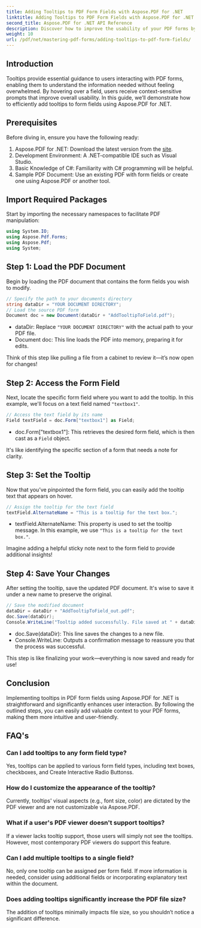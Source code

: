 ```yaml
---
title: Adding Tooltips to PDF Form Fields with Aspose.PDF for .NET
linktitle: Adding Tooltips to PDF Form Fields with Aspose.PDF for .NET
second_title: Aspose.PDF for .NET API Reference
description: Discover how to improve the usability of your PDF forms by adding informative tooltips to form fields using Aspose.PDF for .NET. This step-by-step guide walks you through the process.
weight: 10
url: /pdf/net/mastering-pdf-forms/adding-tooltips-to-pdf-form-fields/
---
```

## Introduction

Tooltips provide essential guidance to users interacting with PDF forms, enabling them to understand the information needed without feeling overwhelmed. By hovering over a field, users receive context-sensitive prompts that improve overall usability. In this guide, we’ll demonstrate how to efficiently add tooltips to form fields using Aspose.PDF for .NET.

## Prerequisites

Before diving in, ensure you have the following ready:

1. Aspose.PDF for .NET: Download the latest version from the [site](https://releases.aspose.com/pdf/net/).
2. Development Environment: A .NET-compatible IDE such as Visual Studio.
3. Basic Knowledge of C#: Familiarity with C# programming will be helpful.
4. Sample PDF Document: Use an existing PDF with form fields or create one using Aspose.PDF or another tool.

## Import Required Packages

Start by importing the necessary namespaces to facilitate PDF manipulation:

```csharp
using System.IO;
using Aspose.Pdf.Forms;
using Aspose.Pdf;
using System;
```

## Step 1: Load the PDF Document

Begin by loading the PDF document that contains the form fields you wish to modify.

```csharp
// Specify the path to your documents directory
string dataDir = "YOUR DOCUMENT DIRECTORY";
// Load the source PDF form
Document doc = new Document(dataDir + "AddTooltipToField.pdf");
```

- dataDir: Replace `"YOUR DOCUMENT DIRECTORY"` with the actual path to your PDF file.
- Document doc: This line loads the PDF into memory, preparing it for edits.

Think of this step like pulling a file from a cabinet to review it—it’s now open for changes!

## Step 2: Access the Form Field

Next, locate the specific form field where you want to add the tooltip. In this example, we'll focus on a text field named `"textbox1"`.

```csharp
// Access the text field by its name
Field textField = doc.Form["textbox1"] as Field;
```

- doc.Form["textbox1"]: This retrieves the desired form field, which is then cast as a `Field` object. 

It's like identifying the specific section of a form that needs a note for clarity.

## Step 3: Set the Tooltip

Now that you’ve pinpointed the form field, you can easily add the tooltip text that appears on hover.

```csharp
// Assign the tooltip for the text field
textField.AlternateName = "This is a tooltip for the text box.";
```

- textField.AlternateName: This property is used to set the tooltip message. In this example, we use `"This is a tooltip for the text box."`.

Imagine adding a helpful sticky note next to the form field to provide additional insights!

## Step 4: Save Your Changes

After setting the tooltip, save the updated PDF document. It's wise to save it under a new name to preserve the original.

```csharp
// Save the modified document
dataDir = dataDir + "AddTooltipToField_out.pdf";
doc.Save(dataDir);
Console.WriteLine("Tooltip added successfully. File saved at " + dataDir);
```

- doc.Save(dataDir): This line saves the changes to a new file.
- Console.WriteLine: Outputs a confirmation message to reassure you that the process was successful.

This step is like finalizing your work—everything is now saved and ready for use!

## Conclusion

Implementing tooltips in PDF form fields using Aspose.PDF for .NET is straightforward and significantly enhances user interaction. By following the outlined steps, you can easily add valuable context to your PDF forms, making them more intuitive and user-friendly.

## FAQ's

### Can I add tooltips to any form field type?
Yes, tooltips can be applied to various form field types, including text boxes, checkboxes, and Create Interactive Radio Buttonss.

### How do I customize the appearance of the tooltip?
Currently, tooltips' visual aspects (e.g., font size, color) are dictated by the PDF viewer and are not customizable via Aspose.PDF.

### What if a user's PDF viewer doesn't support tooltips?
If a viewer lacks tooltip support, those users will simply not see the tooltips. However, most contemporary PDF viewers do support this feature.

### Can I add multiple tooltips to a single field?
No, only one tooltip can be assigned per form field. If more information is needed, consider using additional fields or incorporating explanatory text within the document.

### Does adding tooltips significantly increase the PDF file size?
The addition of tooltips minimally impacts file size, so you shouldn’t notice a significant difference.

